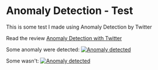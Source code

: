 Anomaly Detection - Test
============

This is some test I made using Anomaly Detection by Twitter

Read the review [Anomaly Detection with Twitter](http://anomalyts.io/anomaly-detection-twitter-r/)





Some anomaly were detected:
[![Anomaly detected][2]][1]

  [1]: http://anomalyts.io/anomaly-detection-twitter-r/
  [2]: https://raw.githubusercontent.com/martin-magakian/Anomaly-Detection-test/master/README_src/anomaly-detected.png (Anomaly detected)


Some wasn't:
[![Anomaly detected][4]][3]

  [3]: http://anomalyts.io/anomaly-detection-twitter-r/
  [4]: https://raw.githubusercontent.com/martin-magakian/Anomaly-Detection-test/master/README_src/anomaly-not-detected.png (Anomaly detected)